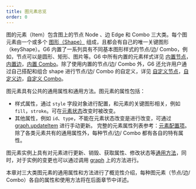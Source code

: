 ```yaml
---
title: 图元素总览
order: 0
---
```


图的元素（Item）包含图上的节点 Node 、边 Edge 和 Combo 三大类。每个图元素由一个或多个 [图形（Shape）](/zh/docs/manual/middle/elements/shape/shape-keyshape) 组成，且都会有自己的唯一关键图形（keyShape）。G6 内置了一系列具有不同基本图形样式的节点/边/ Combo，例如，节点可以是圆形、矩形、图片等。G6 中所有内置的元素样式详见 [内置节点](/zh/docs/manual/middle/elements/nodes/defaultNode)，[内置边](/zh/docs/manual/middle/elements/edges/defaultEdge)，[内置 Combo](/zh/docs/manual/middle/elements/combos/defaultCombo)。除了使用内置的节点/边/ Combo 外，G6 还允许用户通过自己搭配和组合 shape 进行节点/边/ Combo 的自定义，详见 [自定义节点](/zh/docs/manual/middle/elements/nodes/custom-node)，[自定义边](/zh/docs/manual/middle/elements/edges/custom-edge)，[自定义 Combo](/zh/docs/manual/middle/elements/combos/custom-combo)。

图元素具有公共的通用属性和通用方法。图元素的属性包括：
- 样式属性，通过 `style` 字段对象进行配置，和元素的关键图形相关，例如 `fill`，`stroke`。可在[元素状态](/zh/docs/manual/middle/states/state)改变时被改变。
- 其他属性，例如 `id`、`type`，不能在元素状态改变是进行改变，可通过 [graph.updateItem](/zh/docs/api/Graph/#updateitemitem-model) 进行手动更新。
完整的元素属性列表参考：[元素配置项](/zh/docs/api/nodeEdge/itemProperties)。除了各类元素共有的通用属性外，每种节点/边/ Combo 都有各自的特有属性。

图元素实例上具有对元素进行更新、销毁、获取属性、修改状态等[通用方法](/zh/docs/api/nodeEdge/Item)，同时，对于实例的变更也可以通过调用 [graph](/zh/docs/api/Graph) 上的方法进行。

本章对三大类图元素的通用属性和方法进行了概览性介绍，每种图元素（节点/边/ Combo）各自的属性和使用方法将在后面章节中详述。
